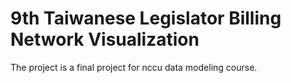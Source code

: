 # 9th Taiwanese Legislator Billing Network Visualization

The project is a final project for nccu data modeling course.
